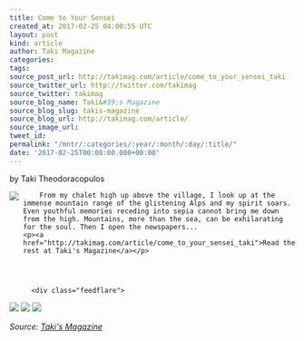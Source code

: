 ```yaml
---
title: Come to Your Sensei
created_at: 2017-02-25 04:00:55 UTC
layout: post
kind: article
author: Taki Magazine
categories: 
tags: 
source_post_url: http://takimag.com/article/come_to_your_sensei_taki
source_twitter_url: http://twitter.com/takimag
source_twitter: takimag
source_blog_name: Taki&#39;s Magazine
source_blog_slug: takis-magazine
source_blog_url: http://takimag.com/article/
source_image_url: 
tweet_id: 
permalink: "/mntr/:categories/:year/:month/:day/:title/"
date: '2017-02-25T00:00:00.000+00:00'
---
```

by Taki Theodoracopulos<br />
	  

<img src="http://takimag.com/images/uploads/bigstock-Karate--Hand-Drawn-calligrap-69967540.jpg" style="float:left;margin-right:8px;"/>
	






	
		From my chalet high up above the village, I look up at the immense mountain range of the glistening Alps and my spirit soars. Even youthful memories receding into sepia cannot bring me down from the high. Mountains, more than the sea, can be exhilarating for the soul. Then I open the newspapers...
	<p><a href="http://takimag.com/article/come_to_your_sensei_taki">Read the rest at Taki's Magazine</a></p>
						
	  
	  
	  
	  <div class="feedflare">
<a href="http://feeds.feedburner.com/~ff/takimag?a=Tp15DMuIb8A:RLQdNn-KJL0:yIl2AUoC8zA"><img src="http://feeds.feedburner.com/~ff/takimag?d=yIl2AUoC8zA" border="0"></img></a> <a href="http://feeds.feedburner.com/~ff/takimag?a=Tp15DMuIb8A:RLQdNn-KJL0:qj6IDK7rITs"><img src="http://feeds.feedburner.com/~ff/takimag?d=qj6IDK7rITs" border="0"></img></a> <a href="http://feeds.feedburner.com/~ff/takimag?a=Tp15DMuIb8A:RLQdNn-KJL0:gIN9vFwOqvQ"><img src="http://feeds.feedburner.com/~ff/takimag?i=Tp15DMuIb8A:RLQdNn-KJL0:gIN9vFwOqvQ" border="0"></img></a>
</div><img src="http://feeds.feedburner.com/~r/takimag/~4/Tp15DMuIb8A" height="1" width="1" alt=""/><div class="">
    <i>Source: <a href="http://takimag.com/article/">Taki&#39;s Magazine</a></i>
</div>

